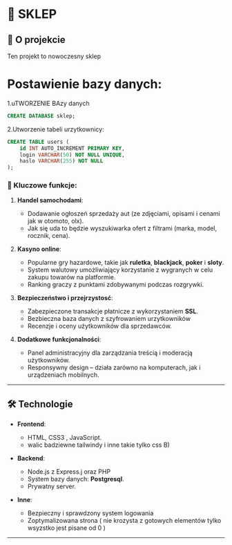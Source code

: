 # 💎 SKLEP

## 🎰 O projekcie  
Ten projekt to nowoczesny sklep 

# Postawienie bazy danych:
1.uTWORZENIE BAzy danych
```sql
CREATE DATABASE sklep;
```
2.Utworzenie tabeli urzytkownicy:
```sql
CREATE TABLE users (
    id INT AUTO_INCREMENT PRIMARY KEY,
    login VARCHAR(50) NOT NULL UNIQUE,
    haslo VARCHAR(255) NOT NULL
);
```

### 🌟 Kluczowe funkcje:
1. **Handel samochodami**:
   - Dodawanie ogłoszeń sprzedaży aut (ze zdjęciami, opisami i cenami jak w otomoto, olx).
   - Jak się uda to będzie wyszukiwarka ofert z filtrami (marka, model, rocznik, cena).

2. **Kasyno online**:
   - Popularne gry hazardowe, takie jak **ruletka**, **blackjack**, **poker** i **sloty**.
   - System walutowy umożliwiający korzystanie z wygranych w celu zakupu towarów na platformie.
   - Ranking graczy z punktami zdobywanymi podczas rozgrywki.

4. **Bezpieczeństwo i przejrzystosć**:
   - Zabezpieczone transakcje płatnicze z wykorzystaniem **SSL**.
   - Bezbieczna baza danych z szyfrowaniem urzytkowników
   - Recenzje i oceny użytkowników dla sprzedawców.

5. **Dodatkowe funkcjonalności**:
   - Panel administracyjny dla zarządzania treścią i moderacją użytkowników.
   - Responsywny design – działa zarówno na komputerach, jak i urządzeniach mobilnych.

---

## 🛠️ Technologie  

- **Frontend**:  
  - HTML, CSS3 , JavaScript.  
  - walic badziewne tailwindy i inne takie tylko css B)

- **Backend**:  
  - Node.js z Express.j oraz PHP  
  - System bazy danych: **Postgresql**.  
  - Prywatny server.  

- **Inne**:
  - Bezpieczny i sprawdzony system logowania
  - Zoptymalizowana strona ( nie krozysta z gotowych elementów tylko wsyzstko jest pisane od 0 )

---
